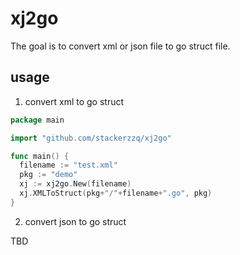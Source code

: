 # xj2go

The goal is to convert xml or json file to go struct file.


## usage

1. convert xml to go struct

```go
package main

import "github.com/stackerzzq/xj2go"

func main() {
  filename := "test.xml"
  pkg := "demo"
  xj := xj2go.New(filename)
  xj.XMLToStruct(pkg+"/"+filename+".go", pkg)
}
```

2. convert json to go struct

TBD